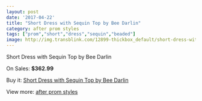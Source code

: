 ```yaml
---
layout: post
date: '2017-04-22'
title: "Short Dress with Sequin Top by Bee Darlin"
category: after prom styles
tags: ["prom","short","dress","sequin","beaded"]
image: http://img.transblink.com/12899-thickbox_default/short-dress-with-sequin-top-by-bee-darlin.jpg
---
```

Short Dress with Sequin Top by Bee Darlin

On Sales: **$362.99**
<a href="https://www.transblink.com/en/after-prom-styles/4157-short-dress-with-sequin-top-by-bee-darlin.html"><amp-img layout="responsive" width="600" height="600" src="//img.transblink.com/12899-thickbox_default/short-dress-with-sequin-top-by-bee-darlin.jpg" alt="Short Dress with Sequin Top by Bee Darlin 0" /></a>
<a href="https://www.transblink.com/en/after-prom-styles/4157-short-dress-with-sequin-top-by-bee-darlin.html"><amp-img layout="responsive" width="600" height="600" src="//img.transblink.com/12900-thickbox_default/short-dress-with-sequin-top-by-bee-darlin.jpg" alt="Short Dress with Sequin Top by Bee Darlin 1" /></a>

Buy it: [Short Dress with Sequin Top by Bee Darlin](https://www.transblink.com/en/after-prom-styles/4157-short-dress-with-sequin-top-by-bee-darlin.html "Short Dress with Sequin Top by Bee Darlin")

View more: [after prom styles](https://www.transblink.com/en/55-after-prom-styles "after prom styles")